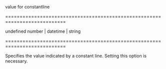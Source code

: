 <!--**
/*-------------------------------------------
    Auto-generated file. Do not modify.
-------------------------------------------

**-->
<!--d-->value for constantline<!--/d-->
===========================================================================
<!--default-->undefined<!--/default-->
<!--type-->number | datetime | string<!--/type-->
===========================================================================

<!--shortDescription-->
Specifies the value indicated by a constant line. Setting this option is necessary.
<!--/shortDescription-->

<!--fullDescription-->

<!--/fullDescription-->